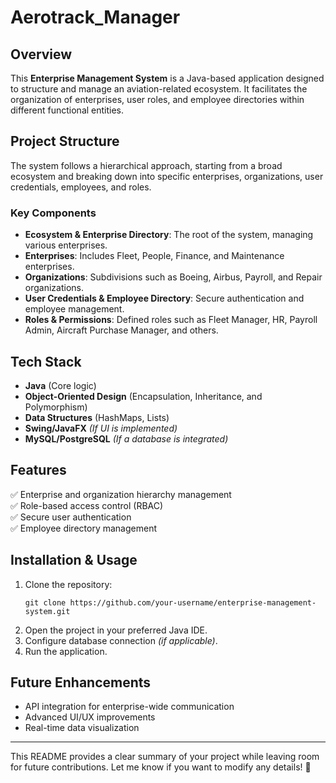 # Aerotrack_Manager 

## **Overview**
This **Enterprise Management System** is a Java-based application designed to structure and manage an aviation-related ecosystem. It facilitates the organization of enterprises, user roles, and employee directories within different functional entities.

## **Project Structure**
The system follows a hierarchical approach, starting from a broad ecosystem and breaking down into specific enterprises, organizations, user credentials, employees, and roles.

### **Key Components**
- **Ecosystem & Enterprise Directory**: The root of the system, managing various enterprises.
- **Enterprises**: Includes Fleet, People, Finance, and Maintenance enterprises.
- **Organizations**: Subdivisions such as Boeing, Airbus, Payroll, and Repair organizations.
- **User Credentials & Employee Directory**: Secure authentication and employee management.
- **Roles & Permissions**: Defined roles such as Fleet Manager, HR, Payroll Admin, Aircraft Purchase Manager, and others.

## **Tech Stack**
- **Java** (Core logic)
- **Object-Oriented Design** (Encapsulation, Inheritance, and Polymorphism)
- **Data Structures** (HashMaps, Lists)
- **Swing/JavaFX** *(If UI is implemented)*
- **MySQL/PostgreSQL** *(If a database is integrated)*

## **Features**
✅ Enterprise and organization hierarchy management  
✅ Role-based access control (RBAC)  
✅ Secure user authentication  
✅ Employee directory management  

## **Installation & Usage**
1. Clone the repository:  
   ```
   git clone https://github.com/your-username/enterprise-management-system.git
   ```
2. Open the project in your preferred Java IDE.  
3. Configure database connection *(if applicable)*.  
4. Run the application.

## **Future Enhancements**
- API integration for enterprise-wide communication  
- Advanced UI/UX improvements  
- Real-time data visualization  

---

This README provides a clear summary of your project while leaving room for future contributions. Let me know if you want to modify any details! 🚀
